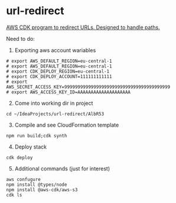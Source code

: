 # url-redirect
[AWS CDK program to redirect URLs. Designed to handle paths.](https://docs.aws.amazon.com/en_us/cdk/latest/guide/getting_started.html)

Need to do:

1. Exporting aws account wariables 
```
# export AWS_DEFAULT_REGION=eu-central-1
# export AWS_DEFAULT_REGION=eu-central-1
# export CDK_DEPLOY_REGION=eu-central-1
# export CDK_DEPLOY_ACCOUNT=111111111111
# export AWS_SECRET_ACCESS_KEY=9999999999999999999999999999999999999999
# export AWS_ACCESS_KEY_ID=AAAAAAAAAAAAAAAAAAAA
```

2. Come into working dir in project
```
cd ~/IdeaProjects/url-redirect/AlbR53
```

3. Compile and see CloudFormation template
```
npm run build;cdk synth
```

4. Deploy stack
```
cdk deploy
```

5. Additional commands (just for interest)
```
aws confugure
npm install @types/node
npm install @aws-cdk/aws-s3
cdk ls
```